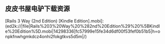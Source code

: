## 皮皮书屋电驴下载资源 

[CCNA Security Official Exam Certification Guide (Exam 640-553).pdf]: (ed2k://|file|CCNA%20Security%20Official%20Exam%20Certification%20Guide%20%28Exam%20640-553%29.pdf|34011202|1706be5d38e7f0a0191b76fe99a2021e|h=hv3tqpwyt6kmzjquxq7mzyl6ptpnfoj2|/)

[Fast Data Processing with Spark.pdf]: (ed2k://|file|Fast%20Data%20Processing%20with%20Spark.pdf|8540511|66784e80419d2245d1d6c6ddf47d49a1|h=sbrf54sg3c537pz3h5tucqltiqaserjh|/)

[High Performance Browser Networking.pdf]: (ed2k://|file|High%20Performance%20Browser%20Networking.pdf|17203172|e4a2cae923012f9179171a2897c196f6|h=ltp3g4zxmwo3opilw6s3wufvscizwfu2|/)

[Microsoft® SharePoint 2007 Technologies.pdf]: (ed2k://|file|Microsoft%C2%AE%20SharePoint%202007%20Technologies.pdf|20963023|3db4a03b3d5fc1d9f30040ef46029f86|h=y6qopgdynpgaxatmwer2x6h5mlpue6dl|/)

[C# Programming_ From Problem Analysis to Program Design, 2nd Edition.pdf]: (ed2k://|file|C%23%20Programming_%20From%20Problem%20Analysis%20to%20Program%20Design%2C%202nd%20Edition.pdf|26490953|25e627840ca2fe203f8d4ebdf5c7a950|h=ejct2t3djngs2gljtn72omiblz6s6li7|/)

[CMMI for development Third Edition.pdf]: (ed2k://|file|CMMI%20for%20development%20Third%20Edition.pdf|6808136|85de8820937011a894b9b6cb7c420403|h=uqttxan4gcwhyfsmf7juno7dy2xuins3|/)

[Prolog Programming for Artificial Intelligence (3rd Edition).pdf]: (ed2k://|file|Prolog%20Programming%20for%20Artificial%20Intelligence%20%283rd%20Edition%29.pdf|31210447|db23db4ade894a822cfa0c66f2d01592|h=zoyru66tymawlolkbvpokoeu63z4qsay|/)

[Joomla! 1.6_ A User’s Guide_ Building a Successful Joomla! Powered Website, 3rd Edition.pdf]: (ed2k://|file|Joomla%21%201.6_%20A%20User%E2%80%99s%20Guide_%20Building%20a%20Successful%20Joomla%21%20Powered%20Website%2C%203rd%20Edition.pdf|23849067|c9de4896bcfd405232fc845dd4803b06|h=gz3hxpyw5o5gxwf4lcrccunhbwmhlx6f|/)

[SolidWorks 2010 Bible.pdf]: (ed2k://|file|SolidWorks%202010%20Bible.pdf|31969246|da6860bca9e33718a102cd5bc5defdf5|h=kmawtit5ifg4itw7c5voh6xcshylsu5z|/)

[HTML & XHTML_ The Definitive Guide (6th Edition).chm]: (ed2k://|file|HTML%20%26%20XHTML_%20The%20Definitive%20Guide%20%286th%20Edition%29.chm|3895908|1e83403cd41c16fca5cb6bfe5197ed94|h=7dbxicpmd6uysnh26iujdya75zjiqzu4|/)

[SUSE Linux Toolbox_ 1000+ Commands for openSUSE and SUSE Linux Enterprise.pdf]: (ed2k://|file|SUSE%20Linux%20Toolbox_%201000%2B%20Commands%20for%20openSUSE%20and%20SUSE%20Linux%20Enterprise.pdf|3342533|46c01cb2da317f1cb0099700baa71fc2|h=iinzbtaarjuiobt5mdmepzq5piguwvx4|/)

[Netbooks For Dummies.pdf]: (ed2k://|file|Netbooks%20For%20Dummies.pdf|13678128|116752a9d93ce779c3c17ec018001b83|h=3wmaqvlhriqtfxh4poecvx25nzv2zrj2|/)

[XML for Dummies, 4th Edition.pdf]: (ed2k://|file|XML%20for%20Dummies%2C%204th%20Edition.pdf|7349390|d022a426c02c581d8dc61d0bfa7eca0b|h=wt4dzi52mvt7stmr5gnwrdayvwolrtmr|/)

[R语言简介.pdf]: (ed2k://|file|R%E8%AF%AD%E8%A8%80%E7%AE%80%E4%BB%8B.pdf|733062|aa06dbba8bb0fcbce36a3b751bb67a46|h=qmen4ytpb7omryqjbejqu6q5oupnb5hz|/)

[Lighttpd.pdf]: (ed2k://|file|Lighttpd.pdf|3416455|ddaf2022539f15a4d31114cf34359c90|h=ptgiyf4j3b3nx7k65jmjoaba4vlhevx7|/)

[WINDOWS网络编程技术.pdf]: (ed2k://|file|WINDOWS%E7%BD%91%E7%BB%9C%E7%BC%96%E7%A8%8B%E6%8A%80%E6%9C%AF.pdf|17879713|82439bfda51861d72324e9342ef24055|h=xxpi7xeh4s5r3axyhiosztxzt4cj4pro|/)

[HTTP Pocket Reference_ Hypertext Transfer Protocol.chm]: (ed2k://|file|HTTP%20Pocket%20Reference_%20Hypertext%20Transfer%20Protocol.chm|162307|9f99a6a5a03b0c3e6a2728cfd9ea3254|h=vgkhvabcj6v37bits3ilz37jg2hlmj7t|/)

[HTTP Programming Recipes for C# Bots.pdf]: (ed2k://|file|HTTP%20Programming%20Recipes%20for%20C%23%20Bots.pdf|7154119|5af50143888bea3924a7520201c62f2f|h=xaa4ttttmsvpujgstbo2pzbp25jjjhmr|/)

[Hadoop权威指南.pdf]: (ed2k://|file|Hadoop%E6%9D%83%E5%A8%81%E6%8C%87%E5%8D%97.pdf|24517568|d766d73b741cb2425d69b82a3a84934d|h=k25sfkdoih5v3ban37wlg2fdgysap5qu|/)

[tmux.pdf]: (ed2k://|file|tmux.pdf|3443295|d6f62eb0046ead4a6c062308f1c71902|h=fx5mjiznxxwichvf7zuc3qt5ymvwsuyi|/)

[Microsoft® Visual Basic® 2008 Step by Step.pdf]: (ed2k://|file|Microsoft%C2%AE%20Visual%20Basic%C2%AE%202008%20Step%20by%20Step.pdf|20956866|626f797d6944fb087041766a6e32db1d|h=tnk6fjt2bqdgbwzgqjp5qgscncchyd2i|/)

[P2P Networking and Applications.pdf]: (ed2k://|file|P2P%20Networking%20and%20Applications.pdf|9421721|d8036afaa91b913a964a4f183b84ac85|h=uhpifvgooxnk3pbal5ywndy5vl3hrht2|/)

[Implementing Cisco Unified Communications Manager, Part 2 (CIPT2) Foundation Learning Guide.pdf]: (ed2k://|file|Implementing%20Cisco%20Unified%20Communications%20Manager%2C%20Part%202%20%28CIPT2%29%20Foundation%20Learning%20Guide.pdf|14970212|d6ff1997e1763b790ed7f5d5830d698b|h=ovf2f5dn4wpfzxmqc4znpf57kjqkc7uu|/)

[Logic Programming with Prolog, 2nd Edition.pdf]: (ed2k://|file|Logic%20Programming%20with%20Prolog%2C%202nd%20Edition.pdf|1470125|50d20e6e133296624a30bffb676de7e1|h=4km53xrfy6o3j6q45enonmevxw4leoay|/)

[Practical Dojo Projects.pdf]: (ed2k://|file|Practical%20Dojo%20Projects.pdf|7317160|5a4c9fb185515b66db5e0ded8b3ee2aa|h=bwmwq4z6yctfhuagrxc7gitsiowqyymi|/)

[Beginning Joomla! Web Site Development.pdf]: (ed2k://|file|Beginning%20Joomla%21%20Web%20Site%20Development.pdf|8016153|d43e5464c119066883097b8002af2d83|h=5gqafcon3aoul4ve3qfoa6eqkisjx6sq|/)

[Joomla! 1.5 Cookbook.pdf]: (ed2k://|file|Joomla%21%201.5%20Cookbook.pdf|13329530|4939185ab0350aa89d134cfc95b263d6|h=mkaiemlaeibzof6jx4lvjxoxpduybkxq|/)

[Boosting.pdf]: (ed2k://|file|Boosting.pdf|16364756|779222a35f0441ba4fd234d4b3b2971f|h=gdc4545ztmtyiwmtqxmb46uaqyqrka3d|/)

[Algorithm Design (EPUB).pdf]: (ed2k://|file|Algorithm%20Design%20%28EPUB%29.pdf|4000502|8812b0c55a570687201cbbe8e6db4c7f|h=cszkfzj5kvrp25izfhdza6hfpyqc6lyq|/)

[XML本质论.pdf]: (ed2k://|file|XML%E6%9C%AC%E8%B4%A8%E8%AE%BA.pdf|6019395|986bed075d2049a90f1fdcf05e0165d8|h=fvo4a4bnaaonjly54bdrrc3o5cknjot4|/)

[Joomla! Bible.pdf]: (ed2k://|file|Joomla%21%20Bible.pdf|28619416|02eb93ed62aad6aca33d4434a643417f|h=ems22ftsrjtuyk2bseqg7qqgxz74oq2a|/)

[David Perry on Game Design_ A Brainstorming ToolBox.pdf]: (ed2k://|file|David%20Perry%20on%20Game%20Design_%20A%20Brainstorming%20ToolBox.pdf|18372892|e2432ac2553208ea1238dad24453df90|h=vqlxqomqetv77cdfozllqnjqrrkj3dzi|/)

[Designing For Android.pdf]: (ed2k://|file|Designing%20For%20Android.pdf|8874720|8b2f6f8c36302f08d18e77be96f15f22|h=zisjan7vnagmemc7gzjnpkbzvaci3poj|/)

[Sage.pdf]: (ed2k://|file|Sage.pdf|8329726|9e16823e53e2c53a9617095a1069e162|h=kq7y6qvyfs76ztrzjfhghzdnide2icgu|/)

[Gradle in Action.pdf]: (ed2k://|file|Gradle%20in%20Action.pdf|18538523|995d3e1eb8adee98416cd02cf3ded248|h=uwm2wvalgb4gaj4sbpegeeyriyncxs34|/)

[Sailing FOR DUMmIES.pdf]: (ed2k://|file|Sailing%20FOR%20DUMmIES.pdf|11894460|6174a74e5536d8ed318a2aac19b1c304|h=44xb5h7lcaxf3skltqgmlmwev5ofdlns|/)

[Linux Bible, 2008 Edition.pdf]: (ed2k://|file|Linux%20Bible%2C%202008%20Edition.pdf|27049039|7c016fc695f2994f753471b82e0aef6a|h=rl75dketl5ekbqnunme56lyzxkzfsjyy|/)

[Visual C# 2010 How to Program, 4th Edition.pdf]: (ed2k://|file|Visual%20C%23%202010%20How%20to%20Program%2C%204th%20Edition.pdf|17546579|bfc280c95aa3e2faaf711993afb25027|h=ncqw2s6ftuvp4ynkoib6n5stkltth44l|/)

[Modern C++ Design – Generic Programming.chm.chm]: (ed2k://|file|Modern%20C%2B%2B%20Design%20%E2%80%93%20Generic%20Programming.chm.chm|835357|de878064d7760f7464c23013c6708d4e|h=pedfi6bmuo3zrno35uxofj4b6kplxztm|/)

[数据库系统工程师考试辅导——考点精讲、例题分析、强化训练.pdf]: (ed2k://|file|%E6%95%B0%E6%8D%AE%E5%BA%93%E7%B3%BB%E7%BB%9F%E5%B7%A5%E7%A8%8B%E5%B8%88%E8%80%83%E8%AF%95%E8%BE%85%E5%AF%BC%E2%80%94%E2%80%94%E8%80%83%E7%82%B9%E7%B2%BE%E8%AE%B2%E3%80%81%E4%BE%8B%E9%A2%98%E5%88%86%E6%9E%90%E3%80%81%E5%BC%BA%E5%8C%96%E8%AE%AD%E7%BB%83.pdf|32347290|1802c03e5a5cdd92712872313d6f619d|h=ivh6bf5isasgwzaobtxsb5lv7aro5p5z|/)

[Java消息服务（第二版）.pdf]: (ed2k://|file|Java%E6%B6%88%E6%81%AF%E6%9C%8D%E5%8A%A1%EF%BC%88%E7%AC%AC%E4%BA%8C%E7%89%88%EF%BC%89.pdf|26755551|feaabb56d96168a5e46b91fd5aa749c9|h=bg3p2vvpbllfxyzf2o5r64gfe72qftan|/)

[Elements of Information Theory 2nd Edition.pdf]: (ed2k://|file|Elements%20of%20Information%20Theory%202nd%20Edition.pdf|10581219|f4ca20d5bcc43296cac7544375faf752|h=qyv2rekh2lmleo7qbrtkfx4gjs7khsjt|/)

[Professional Python Frameworks Web 2.0 Programming with Django and TurboGears..pdf]: (ed2k://|file|Professional%20Python%20Frameworks%20Web%202.0%20Programming%20with%20Django%20and%20TurboGears..pdf|10814680|43ac5f2c05c530219b3512d1491c11f3|h=pizuapw4vsxkerxmly5wjd5bg3pvh4bk|/)

[flex4.5手机应用开发.pdf]: (ed2k://|file|flex4.5%E6%89%8B%E6%9C%BA%E5%BA%94%E7%94%A8%E5%BC%80%E5%8F%91.pdf|5421818|304a56fb784dc6a392ae4a8d442b905d|h=5tf4mboojfi54qrrjinnauosaolbaju3|/)

[Getting Started with Microsoft Application Virtualization 4.6.pdf]: (ed2k://|file|Getting%20Started%20with%20Microsoft%20Application%20Virtualization%204.6.pdf|17349142|19d2d9cefb11c01f0a31d4e63fcd4df3|h=omnr2smddb4lx2fcsyq7pxb62gbwepxw|/)

[A+ Fast Pass.chm]: (ed2k://|file|A%2B%20Fast%20Pass.chm|6351621|68c6bcdac7f556c20e130b2762824d9a|h=q7nnau3ov73dkcoseda7orl55vqwzj3f|/)

[Algorithmic Adventures.pdf]: (ed2k://|file|Algorithmic%20Adventures.pdf|4496480|fb9c59dc4d8275176e3c60d721bda3ea|h=g4nznfagdk2dgv5hcdzqpvxj7gbwpms6|/)

[JScript 语言参考中文版.chm]: (ed2k://|file|JScript%20%E8%AF%AD%E8%A8%80%E5%8F%82%E8%80%83%E4%B8%AD%E6%96%87%E7%89%88.chm|617112|6d142d7743d1d523644eca6d18d4b9b1|h=j2bsyxmhvwqsvy6zfxpg34boyid74yvz|/)

[别怕，EXCEL VBA其实很简单.pdf]: (ed2k://|file|%E5%88%AB%E6%80%95%EF%BC%8CEXCEL%20VBA%E5%85%B6%E5%AE%9E%E5%BE%88%E7%AE%80%E5%8D%95.pdf|16204028|cc1eef4eba88dde8b63e59a707daa3aa|h=ohioo3li3odgluew3ody6rlwybmr3c67|/)

[数字图像处理MATLAB版，中文.pdf]: (ed2k://|file|%E6%95%B0%E5%AD%97%E5%9B%BE%E5%83%8F%E5%A4%84%E7%90%86MATLAB%E7%89%88%EF%BC%8C%E4%B8%AD%E6%96%87.pdf|21180858|35f3e5e366efba00d9e14a6024302ed8|h=2zwiivfocoahht2gjhaccgy5tbwebh7m|/)

[HTTP权威指南(完整版ZIP卷2).pdf]: (ed2k://|file|HTTP%E6%9D%83%E5%A8%81%E6%8C%87%E5%8D%97%28%E5%AE%8C%E6%95%B4%E7%89%88ZIP%E5%8D%B72%29.pdf|40863421|070589b377ebc3fde473e2f66405b1b6|h=7wauepsrftdiur2u7k3ujxv53jqksqjq|/)

[Computer Organization and Design,Third Edition Part A.pdf]: (ed2k://|file|Computer%20Organization%20and%20Design%2CThird%20Edition%20Part%20A.pdf|25170814|fddbd67aa361b42691b9599f3f1f9519|h=bux3rd3dcc4rty4cw6mxnujwwhwugpcy|/)

[Microsoft Virtualization with Hyper-V_ Manage Your Datacenter with Hyper-V, Virtual PC, Virtual Server, and Application Virtualization.pdf]: (ed2k://|file|Microsoft%20Virtualization%20with%20Hyper-V_%20Manage%20Your%20Datacenter%20with%20Hyper-V%2C%20Virtual%20PC%2C%20Virtual%20Server%2C%20and%20Application%20Virtualization.pdf|13705434|9bd13e74794c6fecb9c5d2c7e03f2a37|h=l5xkxrdbq4iixtroa5agqlxk5ijkjjbf|/)

[深入学习MongoDB.pdf]: (ed2k://|file|%E6%B7%B1%E5%85%A5%E5%AD%A6%E4%B9%A0MongoDB.pdf|9490569|63ff8f47534ae837be2c2cf85b3a00b5|h=lc3etrvts5hzsbzwtonikjceexy6kgwu|/)

[Sams Teach Yourself Facebook in 10 Minutes.pdf]: (ed2k://|file|Sams%20Teach%20Yourself%20Facebook%20in%2010%20Minutes.pdf|10792581|8bd76568f215ca937335c330bf688cc2|h=uswksevmr4vvelut3aqigj2dlab2haat|/)

[Thinking in Java, Third Edition（中文版）.pdf]: (ed2k://|file|Thinking%20in%20Java%2C%20Third%20Edition%EF%BC%88%E4%B8%AD%E6%96%87%E7%89%88%EF%BC%89.pdf|12548460|6c48a9a4fcb3d802fbcb32c1516f5fdb|h=3lrdaiyayu6hzwvrx6cro5kmgdq4ma66|/)

[JavaScript Programming Pushing the Limits (epub).pdf]: (ed2k://|file|JavaScript%20Programming%20Pushing%20the%20Limits%20%28epub%29.pdf|5303149|3d63a110e5d00669fab5e2bea3cdbcc0|h=sguldv6e3rauhs2n5tv4tray4x4iruao|/)

[Advanced Rails.zip]: (ed2k://|file|Advanced%20Rails.zip|3902042|ee3e7acf8571a05e671642e11aebce61|h=spfwsalxbeldvzmrq77dovlogluhs4mv|/)

[Web Design for Developers.pdf]: (ed2k://|file|Web%20Design%20for%20Developers.pdf|8578167|1e99f254796d4c37fdd786e56350d6bc|h=hoi57dnods4ruqd3hog4xhgpe5dfywxe|/)

[Refactoring SQL Applications.pdf]: (ed2k://|file|Refactoring%20SQL%20Applications.pdf|2379088|50b6503160617f21972795133162f9cb|h=jwomjqtsr4v3wvblaz5exc3erwklfryd|/)

[HTML5 Graphics & Data Visualization Cookbook.pdf]: (ed2k://|file|HTML5%20Graphics%20%26%20Data%20Visualization%20Cookbook.pdf|4088203|0a464f901b08de066e26436177f3c95f|h=wxnfiev6xiofzopr4ijvsxvqd2kaotan|/)

[Deploying OpenStack.pdf]: (ed2k://|file|Deploying%20OpenStack.pdf|2840601|ab056ccca12f340189d6c0488bc057b9|h=ndywovb7dtkwspasv3zd273uf3oanwhs|/)

[MongoDB and Python.pdf]: (ed2k://|file|MongoDB%20and%20Python.pdf|4786629|b9ebf81d69615e36a4a03b77153a25c8|h=lvtrqdk6fbjh56wrngfux5bq2gnpmgn4|/)

[Think Stats.pdf]: (ed2k://|file|Think%20Stats.pdf|1552248|b69d2cdeea0c1b90f255b4046fb27770|h=5vncrql5c65ejg6v5ccf6w27pqwwnmub|/)

[Sinatra_ Up and Running.pdf]: (ed2k://|file|Sinatra_%20Up%20and%20Running.pdf|6637805|1400c5352e1385b14c2573a67e4ea113|h=34uk4o5shyugmgxgzw2f5isa6j7uhmyh|/)

[Rails 3 in Action.pdf]: (ed2k://|file|Rails%203%20in%20Action.pdf|4317138|2fc56c3ae926604552d8c6b4e0f3a66e|h=je34jxwpwlq7rflfiuwkr3yr4r37rrh7|/)

[jQuery UI Themes Beginner’s Guide.pdf]: (ed2k://|file|jQuery%20UI%20Themes%20Beginner%E2%80%99s%20Guide.pdf|4055842|0ff4dcc4a6cfa364c9028c4c168c71a6|h=7tfgam5pvy5n5u2gtu3gcte53ndese6w|/)

[RHCE Red Hat Certified Engineer Linux Study Guide (Exam RH302), Fourth Edition(CHM).chm]: (ed2k://|file|RHCE%20Red%20Hat%20Certified%20Engineer%20Linux%20Study%20Guide%20%28Exam%20RH302%29%2C%20Fourth%20Edition%28CHM%29.chm|10555329|bf76f6489380fad2eb4fa29061e0ebba|h=rxc7tzq3e2qou72g5dorpdv6xoewkffd|/)

[深入理解Java虚拟机(第二版)(ZIP卷1).pdf]: (ed2k://|file|%E6%B7%B1%E5%85%A5%E7%90%86%E8%A7%A3Java%E8%99%9A%E6%8B%9F%E6%9C%BA%28%E7%AC%AC%E4%BA%8C%E7%89%88%29%28ZIP%E5%8D%B71%29.pdf|31457280|2c3fc1de4c2bc205ad1e64709fb33c83|h=xpiv6b7pnucqrkewak3pm4m3ldiaktot|/)

[Google Web Toolkit.pdf]: (ed2k://|file|Google%20Web%20Toolkit.pdf|7728294|c6b1daee5a45a645d9ff8ca3afbd4459|h=dilcil6easzw6us6vahdnbuqf3aig7wg|/)

[Effective JavaScript.pdf]: (ed2k://|file|Effective%20JavaScript.pdf|1396598|fd87a61c1f5b295f36f8eaed3ce10f0b|h=n53v72gcw6rycba3vi6sp6jlqftpnkj2|/)

[Effective C++ Third Edition 55 Specific Ways to Improve Your Programs and Designs.chm]: (ed2k://|file|Effective%20C%2B%2B%20Third%20Edition%2055%20Specific%20Ways%20to%20Improve%20Your%20Programs%20and%20Designs.chm|671853|0515f6aca19166ea0e0914691526f736|h=kyhq65osoyneoh4lrank72g2v6yow3t6|/)

[Rails 3 Way (2nd Edition) [Kindle Edition].mobi]: (ed2k://|file|Rails%203%20Way%20%282nd%20Edition%29%20%5BKindle%20Edition%5D.mobi|14298336|fc57999e15fe34d6df00f53fef0b51b5|h=onpkfnwhgmkdcz4onhi2fokgtkvs5d5m|/)

[安全编程代码静态分析(ZIP卷2).pdf]: (ed2k://|file|%E5%AE%89%E5%85%A8%E7%BC%96%E7%A8%8B%E4%BB%A3%E7%A0%81%E9%9D%99%E6%80%81%E5%88%86%E6%9E%90%28ZIP%E5%8D%B72%29.pdf|42582123|eeeb503453ffe5ab3f389a4882a1468f|h=bvectihv7a2sgvumge5bgrgpi6rsfg7i|/)

[LINQ in Action.pdf]: (ed2k://|file|LINQ%20in%20Action.pdf|11592825|915c34a250b82bc670fc882da0fccba1|h=qsmuxz3yhqwigmjouwqqfoq5g35apviz|/)

[jQuery UI 1.8_ The User Interface Library for jQuery.pdf]: (ed2k://|file|jQuery%20UI%201.8_%20The%20User%20Interface%20Library%20for%20jQuery.pdf|7458099|5752b39f0a476007ee0f6c42a7c321df|h=rtgvs4homay7n36z2sgjrhjrclaqnraj|/)

[Code Craft.pdf]: (ed2k://|file|Code%20Craft.pdf|2728206|5cfb491f45dd19190975f82dc70b6768|h=hlcrn4prrlcxgky5stccsiaqbvqst4ek|/)

[Introduction to the Theory of Programming Languages.pdf]: (ed2k://|file|Introduction%20to%20the%20Theory%20of%20Programming%20Languages.pdf|928658|70307ac9e2c7f397405358fca8c90ea1|h=ctkocnvtx5h7vb4ongmnpdseoreqbrch|/)

[First Look 2007 Microsoft Office System.pdf]: (ed2k://|file|First%20Look%202007%20Microsoft%20Office%20System.pdf|7550316|68d444f9dbe0df5d7ab02a54113db3df|h=v4flicremaialfusrt5tocruslmafgke|/)

[MK.Practical.Web.Analytics.for.User.Experience.Aug.2013.pdf]: (ed2k://|file|MK.Practical.Web.Analytics.for.User.Experience.Aug.2013.pdf|21801958|256de78a7c30a20cd5b97ba84683ef3b|h=dxqto5f4kmum2ynfr35k7amz54llmtaz|/)

